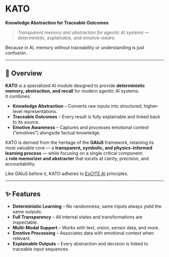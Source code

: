 # KATO
**Knowledge Abstraction for Traceable Outcomes**

> *Transparent memory and abstraction for agentic AI systems — deterministic, explainable, and emotive-aware.*

Because in AI, memory without traceability or understanding is just confusion.

---

## 🚀 Overview
**KATO** is a specialized AI module designed to provide **deterministic memory, abstraction, and recall** for modern agentic AI systems.  
It combines:

- **Knowledge Abstraction** – Converts raw inputs into structured, higher-level representations.
- **Traceable Outcomes** – Every result is fully explainable and linked back to its source.
- **Emotive Awareness** – Captures and processes emotional context (“emotives”) alongside factual knowledge.

KATO is derived from the heritage of the **GAIuS** framework, retaining its most valuable core — a **transparent, symbolic, and physics-informed learning process** — while focusing on a single critical component:  
a **rote memorizer and abstracter** that excels at clarity, precision, and accountability.

Like GAIuS before it, KATO adheres to [ExCITE AI](https://medium.com/@sevakavakians/what-is-excite-ai-712afd372af4) principles.

---

## ✨ Features
- **Deterministic Learning** – No randomness; same inputs always yield the same outputs.
- **Full Transparency** – All internal states and transformations are inspectable.
- **Multi-Modal Support** – Works with text, vision, sensor data, and more.
- **Emotive Processing** – Associates data with emotional context when relevant.
- **Explainable Outputs** – Every abstraction and decision is linked to traceable input sequences.
